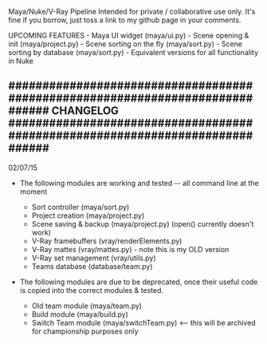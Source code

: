 Maya/Nuke/V-Ray Pipeline
Intended for private / collaborative use only.  It's fine if you borrow, just 
toss a link to my github page in your comments.

UPCOMING FEATURES
    - Maya UI widget            (maya/ui.py)
    - Scene opening & init      (maya/project.py)
    - Scene sorting on the fly  (maya/sort.py)
    - Scene sorting by database (maya/sort.py)
    - Equivalent versions for all functionality in Nuke

##############################################################################
CHANGELOG
##############################################################################
------------------------------------------------------------------------------
02/07/15

- The following modules are working and tested -- all command line at the moment
	- Sort controller       (maya/sort.py)
	- Project creation      (maya/project.py)
	- Scene saving & backup (maya/project.py) (open() currently doesn't work)
	- V-Ray framebuffers    (vray/renderElements.py)
	- V-Ray mattes          (vray/mattes.py) - note this is my OLD version
	- V-Ray set management  (vray/utils.py)
	- Teams database        (database/team.py)


- The following modules are due to be deprecated, once their useful code is
  copied into the correct modules & tested.
    - Old team module       (maya/team.py)
    - Build module          (maya/build.py)
    - Switch Team module    (maya/switchTeam.py) <-- this will be archived for
      championship purposes only

